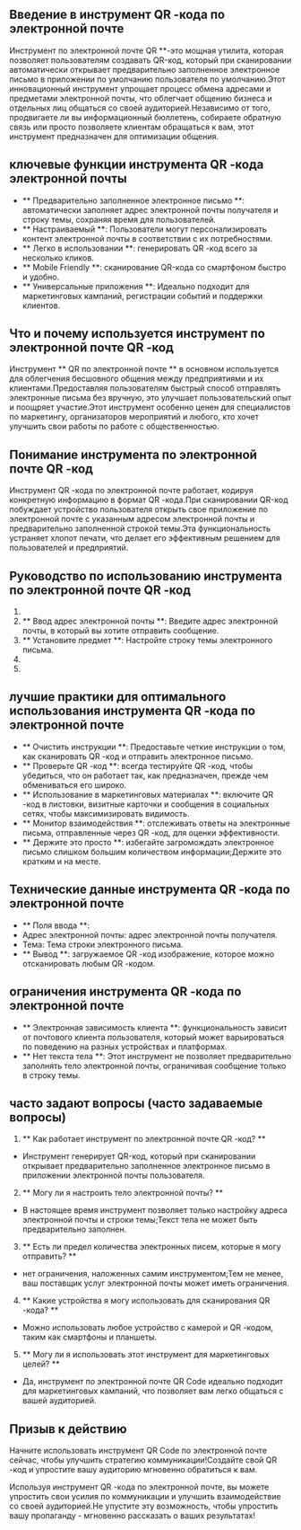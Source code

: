 ## Введение в инструмент QR -кода по электронной почте

Инструмент по электронной почте QR **-это мощная утилита, которая позволяет пользователям создавать QR-код, который при сканировании автоматически открывает предварительно заполненное электронное письмо в приложении по умолчанию пользователя по умолчанию.Этот инновационный инструмент упрощает процесс обмена адресами и предметами электронной почты, что облегчает общению бизнеса и отдельных лиц общаться со своей аудиторией.Независимо от того, продвигаете ли вы информационный бюллетень, собираете обратную связь или просто позволяете клиентам обращаться к вам, этот инструмент предназначен для оптимизации общения.

## ключевые функции инструмента QR -кода электронной почты

- ** Предварительно заполненное электронное письмо **: автоматически заполняет адрес электронной почты получателя и строку темы, сохраняя время для пользователей.
- ** Настраиваемый **: Пользователи могут персонализировать контент электронной почты в соответствии с их потребностями.
- ** Легко в использовании **: генерировать QR -код всего за несколько кликов.
- ** Mobile Friendly **: сканирование QR-кода со смартфоном быстро и удобно.
- ** Универсальные приложения **: Идеально подходит для маркетинговых кампаний, регистрации событий и поддержки клиентов.

## Что и почему используется инструмент по электронной почте QR -код

Инструмент ** QR по электронной почте ** в основном используется для облегчения бесшовного общения между предприятиями и их клиентами.Предоставляя пользователям быстрый способ отправлять электронные письма без вручную, это улучшает пользовательский опыт и поощряет участие.Этот инструмент особенно ценен для специалистов по маркетингу, организаторов мероприятий и любого, кто хочет улучшить свои работы по работе с общественностью.

## Понимание инструмента по электронной почте QR -код

Инструмент QR -кода по электронной почте работает, кодируя конкретную информацию в формат QR -кода.При сканировании QR-код побуждает устройство пользователя открыть свое приложение по электронной почте с указанным адресом электронной почты и предварительно заполненной строкой темы.Эта функциональность устраняет хлопот печати, что делает его эффективным решением для пользователей и предприятий.

## Руководство по использованию инструмента по электронной почте QR -код

1.
2. ** Ввод адрес электронной почты **: Введите адрес электронной почты, в который вы хотите отправить сообщение.
3. ** Установите предмет **: Настройте строку темы электронного письма.
4.
5.

## лучшие практики для оптимального использования инструмента QR -кода по электронной почте

- ** Очистить инструкции **: Предоставьте четкие инструкции о том, как сканировать QR -код и отправить электронное письмо.
- ** Проверьте QR -код **: всегда тестируйте QR -код, чтобы убедиться, что он работает так, как предназначен, прежде чем обмениваться его широко.
- ** Использование в маркетинговых материалах **: включите QR -код в листовки, визитные карточки и сообщения в социальных сетях, чтобы максимизировать видимость.
- ** Монитор взаимодействия **: отслеживать ответы на электронные письма, отправленные через QR -код, для оценки эффективности.
- ** Держите это просто **: избегайте загромождать электронное письмо слишком большим количеством информации;Держите это кратким и на месте.

## Технические данные инструмента QR -кода по электронной почте

- ** Поля ввода **:
- Адрес электронной почты: адрес электронной почты получателя.
- Тема: Тема строки электронного письма.
- ** Вывод **: загружаемое QR -код изображение, которое можно отсканировать любым QR -кодом.

## ограничения инструмента QR -кода по электронной почте

- ** Электронная зависимость клиента **: функциональность зависит от почтового клиента пользователя, который может варьироваться по поведению на разных устройствах и платформах.
- ** Нет текста тела **: Этот инструмент не позволяет предварительно заполнять тело электронной почты, ограничивая сообщение только в строку темы.

## часто задают вопросы (часто задаваемые вопросы)

1. ** Как работает инструмент по электронной почте QR -код? **
- Инструмент генерирует QR-код, который при сканировании открывает предварительно заполненное электронное письмо в приложении электронной почты пользователя.

2. ** Могу ли я настроить тело электронной почты? **
- В настоящее время инструмент позволяет только настройку адреса электронной почты и строки темы;Текст тела не может быть предварительно заполнен.

3. ** Есть ли предел количества электронных писем, которые я могу отправить? **
- нет ограничения, наложенных самим инструментом;Тем не менее, ваш поставщик услуг электронной почты может иметь ограничения.

4. ** Какие устройства я могу использовать для сканирования QR -кода? **
- Можно использовать любое устройство с камерой и QR -кодом, таким как смартфоны и планшеты.

5. ** Могу ли я использовать этот инструмент для маркетинговых целей? **
- Да, инструмент по электронной почте QR Code идеально подходит для маркетинговых кампаний, что позволяет вам легко общаться с вашей аудиторией.

## Призыв к действию

Начните использовать инструмент QR Code по электронной почте сейчас, чтобы улучшить стратегию коммуникации!Создайте свой QR -код и упростите вашу аудиторию мгновенно обратиться к вам.

Используя инструмент QR -кода по электронной почте, вы можете упростить свои усилия по коммуникации и улучшить взаимодействие со своей аудиторией.Не упустите эту возможность, чтобы упростить вашу пропаганду - мгновенно рассказать о ваших результатах!